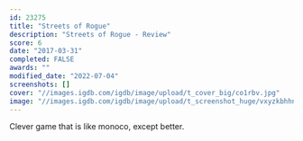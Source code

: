 ```yaml
---
id: 23275
title: "Streets of Rogue"
description: "Streets of Rogue - Review"
score: 6
date: "2017-03-31"
completed: FALSE
awards: ""
modified_date: "2022-07-04"
screenshots: []
cover: "//images.igdb.com/igdb/image/upload/t_cover_big/co1rbv.jpg"
image: "//images.igdb.com/igdb/image/upload/t_screenshot_huge/vxyzkbhhnphagleixn5j.jpg"
---
```

Clever game that is like monoco, except better.